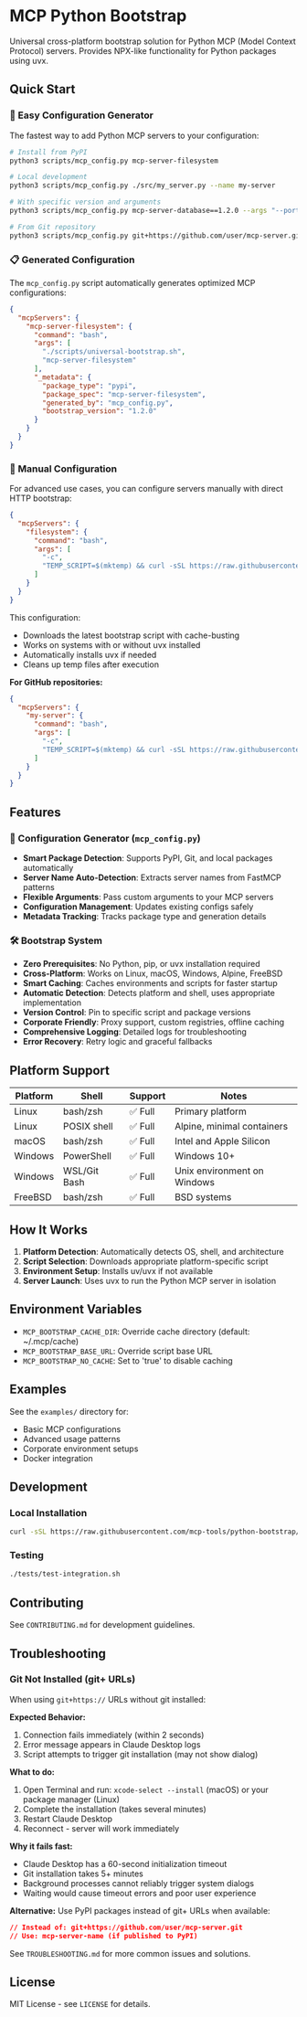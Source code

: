# MCP Python Bootstrap

Universal cross-platform bootstrap solution for Python MCP (Model Context Protocol) servers. Provides NPX-like functionality for Python packages using uvx.

## Quick Start

### 🚀 Easy Configuration Generator

The fastest way to add Python MCP servers to your configuration:

```bash
# Install from PyPI
python3 scripts/mcp_config.py mcp-server-filesystem

# Local development
python3 scripts/mcp_config.py ./src/my_server.py --name my-server

# With specific version and arguments
python3 scripts/mcp_config.py mcp-server-database==1.2.0 --args "--port,8080,--verbose"

# From Git repository
python3 scripts/mcp_config.py git+https://github.com/user/mcp-server.git --name custom-server
```

### 📋 Generated Configuration

The `mcp_config.py` script automatically generates optimized MCP configurations:

```json
{
  "mcpServers": {
    "mcp-server-filesystem": {
      "command": "bash",
      "args": [
        "./scripts/universal-bootstrap.sh",
        "mcp-server-filesystem"
      ],
      "_metadata": {
        "package_type": "pypi",
        "package_spec": "mcp-server-filesystem",
        "generated_by": "mcp_config.py",
        "bootstrap_version": "1.2.0"
      }
    }
  }
}
```

### 🔧 Manual Configuration

For advanced use cases, you can configure servers manually with direct HTTP bootstrap:

```json
{
  "mcpServers": {
    "filesystem": {
      "command": "bash",
      "args": [
        "-c",
        "TEMP_SCRIPT=$(mktemp) && curl -sSL https://raw.githubusercontent.com/apisani1/mcp-python-bootstrap/main/scripts/universal-bootstrap.sh?$(date +%s) -o \"$TEMP_SCRIPT\" && sh \"$TEMP_SCRIPT\" mcp-server-filesystem && rm \"$TEMP_SCRIPT\""
      ]
    }
  }
}
```

This configuration:
- Downloads the latest bootstrap script with cache-busting
- Works on systems with or without uvx installed
- Automatically installs uvx if needed
- Cleans up temp files after execution

**For GitHub repositories:**
```json
{
  "mcpServers": {
    "my-server": {
      "command": "bash",
      "args": [
        "-c",
        "TEMP_SCRIPT=$(mktemp) && curl -sSL https://raw.githubusercontent.com/apisani1/mcp-python-bootstrap/main/scripts/universal-bootstrap.sh?$(date +%s) -o \"$TEMP_SCRIPT\" && sh \"$TEMP_SCRIPT\" git+https://github.com/user/my-mcp-server.git && rm \"$TEMP_SCRIPT\""
      ]
    }
  }
}
```

## Features

### 🎯 Configuration Generator (`mcp_config.py`)
- **Smart Package Detection**: Supports PyPI, Git, and local packages automatically
- **Server Name Auto-Detection**: Extracts server names from FastMCP patterns
- **Flexible Arguments**: Pass custom arguments to your MCP servers
- **Configuration Management**: Updates existing configs safely
- **Metadata Tracking**: Tracks package type and generation details

### 🛠️ Bootstrap System
- **Zero Prerequisites**: No Python, pip, or uvx installation required
- **Cross-Platform**: Works on Linux, macOS, Windows, Alpine, FreeBSD
- **Smart Caching**: Caches environments and scripts for faster startup
- **Automatic Detection**: Detects platform and shell, uses appropriate implementation
- **Version Control**: Pin to specific script and package versions
- **Corporate Friendly**: Proxy support, custom registries, offline caching
- **Comprehensive Logging**: Detailed logs for troubleshooting
- **Error Recovery**: Retry logic and graceful fallbacks

## Platform Support

| Platform | Shell | Support | Notes |
|----------|-------|---------|-------|
| Linux | bash/zsh | ✅ Full | Primary platform |
| Linux | POSIX shell | ✅ Full | Alpine, minimal containers |
| macOS | bash/zsh | ✅ Full | Intel and Apple Silicon |
| Windows | PowerShell | ✅ Full | Windows 10+ |
| Windows | WSL/Git Bash | ✅ Full | Unix environment on Windows |
| FreeBSD | bash/zsh | ✅ Full | BSD systems |

## How It Works

1. **Platform Detection**: Automatically detects OS, shell, and architecture
2. **Script Selection**: Downloads appropriate platform-specific script
3. **Environment Setup**: Installs uv/uvx if not available
4. **Server Launch**: Uses uvx to run the Python MCP server in isolation

## Environment Variables

- `MCP_BOOTSTRAP_CACHE_DIR`: Override cache directory (default: ~/.mcp/cache)
- `MCP_BOOTSTRAP_BASE_URL`: Override script base URL
- `MCP_BOOTSTRAP_NO_CACHE`: Set to 'true' to disable caching

## Examples

See the `examples/` directory for:

- Basic MCP configurations
- Advanced usage patterns
- Corporate environment setups
- Docker integration

## Development

### Local Installation
```bash
curl -sSL https://raw.githubusercontent.com/mcp-tools/python-bootstrap/main/scripts/install-local.sh | bash
```

### Testing
```bash
./tests/test-integration.sh
```

## Contributing

See `CONTRIBUTING.md` for development guidelines.

## Troubleshooting

### Git Not Installed (git+ URLs)

When using `git+https://` URLs without git installed:

**Expected Behavior:**
1. Connection fails immediately (within 2 seconds)
2. Error message appears in Claude Desktop logs
3. Script attempts to trigger git installation (may not show dialog)

**What to do:**
1. Open Terminal and run: `xcode-select --install` (macOS) or your package manager (Linux)
2. Complete the installation (takes several minutes)
3. Restart Claude Desktop
4. Reconnect - server will work immediately

**Why it fails fast:**
- Claude Desktop has a 60-second initialization timeout
- Git installation takes 5+ minutes
- Background processes cannot reliably trigger system dialogs
- Waiting would cause timeout errors and poor user experience

**Alternative:** Use PyPI packages instead of git+ URLs when available:
```json
// Instead of: git+https://github.com/user/mcp-server.git
// Use: mcp-server-name (if published to PyPI)
```

See `TROUBLESHOOTING.md` for more common issues and solutions.

## License

MIT License - see `LICENSE` for details.